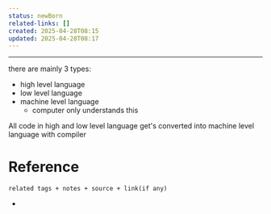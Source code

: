 ```yaml
---
status: newBorn
related-links: []
created: 2025-04-28T08:15
updated: 2025-04-28T08:17
---
```

---

there are mainly 3 types:

- high level language
- low level language
- machine level language
	- computer only understands this


All code in high and low level language get's converted into machine level language with compiler


# Reference
`related tags + notes + source + link(if any)`
 

- 